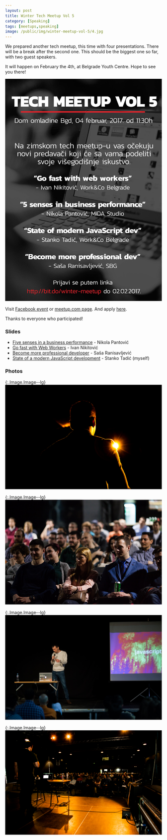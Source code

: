 ```yaml
---
layout: post
title: Winter Tech Meetup Vol 5
category: [Speaking]
tags: [meetups,speaking]
image: /public/img/winter-meetup-vol-5/4.jpg
---
```


We prepared another tech meetup, this time with four presentations.
There will be a break after the second one.
This should be the biggest one so far, with two guest speakers.

It will happen on February the 4th, at Belgrade Youth Centre.
Hope to see you there!

<a href="https://www.facebook.com/events/171047483377472/">
  <img
    class="Image Image--small"
    src="/public/img/winter-meetup-vol-5/poster.jpg">
</a>

Visit [Facebook event](https://www.facebook.com/events/171047483377472/)
or [meetup.com page](https://www.meetup.com/Tech-Meetup-Vol-5/).
And apply
[here](https://docs.google.com/forms/d/e/1FAIpQLSc_HFx5M6rhQYqmXkV5V1dPhkw0-M8L4R-1L7LoN6p2zgfnOA/viewform).

Thanks to everyone who participated!

### Slides

* <a href="/public/pdf/Nikola Pantovic - Pet cula u poslovnom nastupu.pdf">Five senses in a business performance</a> - Nikola Pantović
* <a href="/public/pdf/Ivan Nikitovic - Go fast with web workers.pdf">Go fast with Web Workers</a> - Ivan Nikitović
* <a href="/public/pdf/Sasa Ranisavljevic - How to become more professional developer.pdf">Become more professional developer</a> - Saša Ranisavljević
* <a href="/public/pdf/Stanko Tadic - State of modern JS development.pdf">State of a modern JavaScript development</a> - Stanko Tadić (myself)

### Photos

{:.Image.Image--lg}
![Nikola Pantović](/public/img/winter-meetup-vol-5/1.jpg)

{:.Image.Image--lg}
![Tech meetup audience](/public/img/winter-meetup-vol-5/2.jpg)

{:.Image.Image--lg}
![Stanko Tadić talking about JavaScript](/public/img/winter-meetup-vol-5/3.jpg)

{:.Image.Image--lg}
![Saša Ranisavljević](/public/img/winter-meetup-vol-5/4.jpg)
